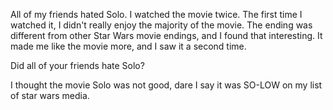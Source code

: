 All of my friends hated Solo. I watched the movie twice. The first time I watched it, I didn't really enjoy the majority of the movie. 
The ending was different from other Star Wars movie endings, and I found that interesting.
It made me like the movie more, and I saw it a second time. 

Did all of your friends hate Solo?

I thought the movie Solo was not good, dare I say it was SO-LOW on my list of star wars media. 
